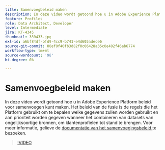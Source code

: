 ```yaml
---
title: Samenvoegbeleid maken
description: In deze video wordt getoond hoe u in Adobe Experience Platform beleid voor samenvoegen kunt maken. Het beleid van de fusie is de regels die het Platform gebruikt om te bepalen welke gegevens zullen worden gebruikt en aan prioriteit worden gegeven wanneer het combineren van datasets van ongelijksoortige bronnen, om klantenprofielen tot stand te brengen.
feature: Profiles
role: Data Architect, Developer
level: Intermediate
jira: KT-4345
thumbnail: 330433.jpg
exl-id: a6bf84df-bfd9-4cc9-b741-e4d605adece6
source-git-commit: 00ef0f40fb3d82f0c06428a35c0e402f46ab6774
workflow-type: tm+mt
source-wordcount: '98'
ht-degree: 0%

---
```


# Samenvoegbeleid maken

In deze video wordt getoond hoe u in Adobe Experience Platform beleid voor samenvoegen kunt maken. Het beleid van de fusie is de regels die het Platform gebruikt om te bepalen welke gegevens zullen worden gebruikt en aan prioriteit worden gegeven wanneer het combineren van datasets van ongelijksoortige bronnen, om klantenprofielen tot stand te brengen. Voor meer informatie, gelieve de [ documentatie van het samenvoegingsbeleid ](https://experienceleague.adobe.com/docs/experience-platform/profile/merge-policies/overview.html) te bezoeken.

>[!VIDEO](https://video.tv.adobe.com/v/330433?learn=on)

